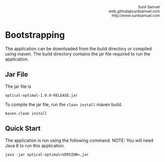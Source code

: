 <p align='right'>
<small>Sunil Samuel<br>
web_github@sunilsamuel.com<br>
http://www.sunilsamuel.com
</small>
</p>

# Bootstrapping

The application can be downloaded from the build directory or compiled using maven.  The build directory contains the jar file required to run the application.

## Jar File

The jar file is
```
optical-optimal-1.0.0-RELEASE.jar
```

To compile the jar file, run the `clean install` maven build.
```
maven clean install
```

## Quick Start

The application is run using the following command.  NOTE: You will need Java 8 to run this application.

```
java -jar optical-optimal<VERSION>.jar
```


